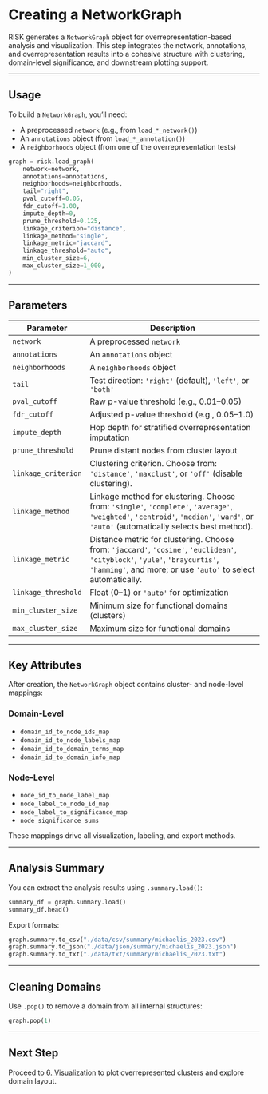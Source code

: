 # Creating a NetworkGraph

RISK generates a `NetworkGraph` object for overrepresentation-based analysis and visualization. This step integrates the network, annotations, and overrepresentation results into a cohesive structure with clustering, domain-level significance, and downstream plotting support.

---

## Usage

To build a `NetworkGraph`, you’ll need:

- A preprocessed `network` (e.g., from `load_*_network()`)
- An `annotations` object (from `load_*_annotation()`)
- A `neighborhoods` object (from one of the overrepresentation tests)

```python
graph = risk.load_graph(
    network=network,
    annotations=annotations,
    neighborhoods=neighborhoods,
    tail="right",
    pval_cutoff=0.05,
    fdr_cutoff=1.00,
    impute_depth=0,
    prune_threshold=0.125,
    linkage_criterion="distance",
    linkage_method="single",
    linkage_metric="jaccard",
    linkage_threshold="auto",
    min_cluster_size=6,
    max_cluster_size=1_000,
)
```

---

## Parameters

| Parameter           | Description                                                |
| ------------------- | ---------------------------------------------------------- |
| `network`           | A preprocessed `network`                                   |
| `annotations`       | An `annotations` object                                    |
| `neighborhoods`     | A `neighborhoods` object                                   |
| `tail`              | Test direction: `'right'` (default), `'left'`, or `'both'` |
| `pval_cutoff`       | Raw p-value threshold (e.g., 0.01–0.05)                    |
| `fdr_cutoff`        | Adjusted p-value threshold (e.g., 0.05–1.0)                |
| `impute_depth`      | Hop depth for stratified overrepresentation imputation     |
| `prune_threshold`   | Prune distant nodes from cluster layout                    |
| `linkage_criterion` | Clustering criterion. Choose from: `'distance'`, `'maxclust'`, or `'off'` (disable clustering). |
| `linkage_method`    | Linkage method for clustering. Choose from: `'single'`, `'complete'`, `'average'`, `'weighted'`, `'centroid'`, `'median'`, `'ward'`, or `'auto'` (automatically selects best method). |
| `linkage_metric`    | Distance metric for clustering. Choose from: `'jaccard'`, `'cosine'`, `'euclidean'`, `'cityblock'`, `'yule'`, `'braycurtis'`, `'hamming'`, and more; or use `'auto'` to select automatically. |
| `linkage_threshold` | Float (0–1) or `'auto'` for optimization                   |
| `min_cluster_size`  | Minimum size for functional domains (clusters)             |
| `max_cluster_size`  | Maximum size for functional domains                        |

---

## Key Attributes

After creation, the `NetworkGraph` object contains cluster- and node-level mappings:

### Domain-Level

- `domain_id_to_node_ids_map`
- `domain_id_to_node_labels_map`
- `domain_id_to_domain_terms_map`
- `domain_id_to_domain_info_map`

### Node-Level

- `node_id_to_node_label_map`
- `node_label_to_node_id_map`
- `node_label_to_significance_map`
- `node_significance_sums`

These mappings drive all visualization, labeling, and export methods.

---

## Analysis Summary

You can extract the analysis results using `.summary.load()`:

```python
summary_df = graph.summary.load()
summary_df.head()
```

Export formats:

```python
graph.summary.to_csv("./data/csv/summary/michaelis_2023.csv")
graph.summary.to_json("./data/json/summary/michaelis_2023.json")
graph.summary.to_txt("./data/txt/summary/michaelis_2023.txt")
```

---

## Cleaning Domains

Use `.pop()` to remove a domain from all internal structures:

```python
graph.pop(1)
```

---

## Next Step

Proceed to [6. Visualization](./6_visualization.md) to plot overrepresented clusters and explore domain layout.
